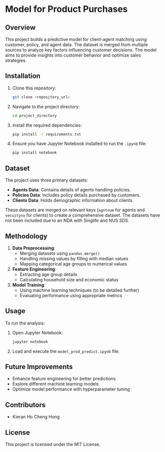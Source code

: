 # Model for Product Purchases

## Overview

This project builds a predictive model for client-agent matching using customer, policy, and agent data. The dataset is merged from multiple sources to analyze key factors influencing customer decisions. The model aims to provide insights into customer behavior and optimize sales strategies.

## Installation

1. Clone this repository:
   ```bash
   git clone <repository_url>
   ```
2. Navigate to the project directory:
   ```bash
   cd project_directory
   ```
3. Install the required dependencies:
   ```bash
   pip install -r requirements.txt
   ```
4. Ensure you have Jupyter Notebook installed to run the `.ipynb` file:
   ```bash
   pip install notebook
   ```

## Dataset

The project uses three primary datasets:

- **Agents Data**: Contains details of agents handling policies.
- **Policies Data**: Includes policy details purchased by customers.
- **Clients Data**: Holds demographic information about clients.

These datasets are merged on relevant keys (`agntnum` for agents and `secuityno` for clients) to create a comprehensive dataset. The datasets have not been included due to an NDA with Singlife and NUS SDS.

## Methodology

1. **Data Preprocessing**:
   - Merging datasets using `pandas.merge()`
   - Handling missing values by filling with median values
   - Mapping categorical age groups to numerical values
2. **Feature Engineering**:
   - Extracting age group details
   - Calculating household size and economic status
3. **Model Training**:
   - Using machine learning techniques (to be detailed further)
   - Evaluating performance using appropriate metrics

## Usage

To run the analysis:

1. Open Jupyter Notebook:
   ```bash
   jupyter notebook
   ```
2. Load and execute the `model_prod_predict.ipynb` file.

## Future Improvements

- Enhance feature engineering for better predictions
- Explore different machine learning models
- Optimize model performance with hyperparameter tuning

## Contributors

- Kieran Ho Cheng Hong

## License

This project is licensed under the MIT License.
